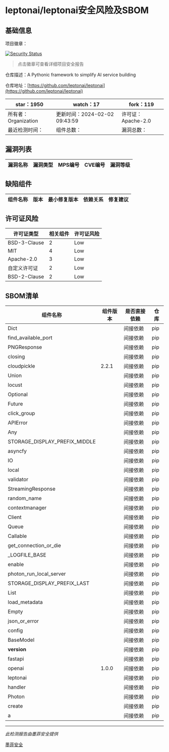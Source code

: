 # leptonai/leptonai安全风险及SBOM

## 基础信息

项目徽章：

[![Security Status](https://www.murphysec.com/platform3/v31/badge/1753501146943168512.svg)](https://www.murphysec.com/console/report/1751674685112651776/1753501146943168512)

> 点击徽章可查看详细项目安全报告

仓库描述：A Pythonic framework to simplify AI service building

仓库地址：[https://github.com/leptonai/leptonai](https://github.com/leptonai/leptonai)

| star：1950 | watch：17 | fork：119 |
| ----------- | -------------- | ------------ |
| 所有者：Organization | 更新时间：2024-02-02 09:43:59 | 许可证：Apache-2.0 |
| 最近检测时间： | 组件总数： | 漏洞总数： |




## 漏洞列表

| 漏洞名称 | 漏洞类型 | MPS编号 | CVE编号 | 漏洞等级 |
| ------- | ------ | ------- | ------ | ----- |





## 缺陷组件

| 组件名称 | 版本 | 最小修复版本 | 依赖关系 | 修复建议 |
| -------- | ---- | ------------ | -------- | -------- |





## 许可证风险

| 许可证类型 | 相关组件 | 许可证风险 |
| ---------- | -------- | ---------- |
|BSD-3-Clause|2|Low|
|MIT|4|Low|
|Apache-2.0|3|Low|
|自定义许可证|2|Low|
|BSD-2-Clause|2|Low|




## SBOM清单

| 组件名称 | 组件版本 | 是否直接依赖 | 仓库 |
| -------- | -------- | ------------ | ---- |
|Dict||间接依赖|pip|
|find_available_port||间接依赖|pip|
|PNGResponse||间接依赖|pip|
|closing||间接依赖|pip|
|cloudpickle|2.2.1|间接依赖|pip|
|Union||间接依赖|pip|
|locust||间接依赖|pip|
|Optional||间接依赖|pip|
|Future||间接依赖|pip|
|click_group||间接依赖|pip|
|APIError||间接依赖|pip|
|Any||间接依赖|pip|
|STORAGE_DISPLAY_PREFIX_MIDDLE||间接依赖|pip|
|asyncfy||间接依赖|pip|
|IO||间接依赖|pip|
|local||间接依赖|pip|
|validator||间接依赖|pip|
|StreamingResponse||间接依赖|pip|
|random_name||间接依赖|pip|
|contextmanager||间接依赖|pip|
|Client||间接依赖|pip|
|Queue||间接依赖|pip|
|Callable||间接依赖|pip|
|get_connection_or_die||间接依赖|pip|
|_LOGFILE_BASE||间接依赖|pip|
|enable||间接依赖|pip|
|photon_run_local_server||间接依赖|pip|
|STORAGE_DISPLAY_PREFIX_LAST||间接依赖|pip|
|List||间接依赖|pip|
|load_metadata||间接依赖|pip|
|Empty||间接依赖|pip|
|json_or_error||间接依赖|pip|
|config||间接依赖|pip|
|BaseModel||间接依赖|pip|
|__version__||间接依赖|pip|
|fastapi||间接依赖|pip|
|openai|1.0.0|间接依赖|pip|
|leptonai||间接依赖|pip|
|handler||间接依赖|pip|
|Photon||间接依赖|pip|
|create||间接依赖|pip|
|a||间接依赖|pip|


------

*此检测报告由墨菲安全提供*

[墨菲安全](www.murphysec.com)